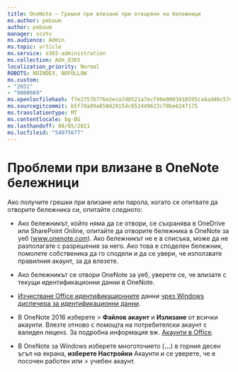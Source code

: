 ```yaml
---
title: OneNote – Грешки при влизане при отваряне на бележници
ms.author: pebaum
author: pebaum
manager: scotv
ms.audience: Admin
ms.topic: article
ms.service: o365-administration
ms.collection: Adm_O365
localization_priority: Normal
ROBOTS: NOINDEX, NOFOLLOW
ms.custom:
- "2651"
- "9000669"
ms.openlocfilehash: f7e2757b776e2eca7d0521a7ecf98e0003416595ca4ad46c57d70974acba98ad
ms.sourcegitcommit: b5f7da89a650d2915dc652449623c78be6247175
ms.translationtype: MT
ms.contentlocale: bg-BG
ms.lasthandoff: 08/05/2021
ms.locfileid: "54075677"
---
```

# <a name="issues-signing-in-to-onenote-notebooks"></a>Проблеми при влизане в OneNote бележници

Ако получите грешки при влизане или парола, когато се опитвате да отворите бележника си, опитайте следното:

- Ако бележникът, който няма да се отвори, се съхранява в OneDrive или SharePoint Online, опитайте да отворите бележника в OneNote за уеб (www.onenote.com). Ако бележникът не е в списъка, може да не разполагате с разрешения за него. Ако това е споделен бележник, помолете собственика да го сподели и да се увери, че използвате правилния акаунт, за да влезете.

- Ако бележникът се отвори OneNote за уеб, уверете се, че влизате с текущи идентификационни данни в OneNote. 

- [Изчистване Office идентификационните](https://docs.microsoft.com/office/troubleshoot/error-messages/another-account-already-signed-in#step-3-clear-cached-credentials-on-the-computer) данни [чрез Windows диспечера за идентификационни данни](https://support.microsoft.com/help/4026814/windows-accessing-credential-manager).

- В OneNote 2016 изберете   >  **Файлов акаунт** и **Излизане** от всички акаунти. Влезте отново с помощта на потребителски акаунт с валиден лиценз. За подробна информация вж. [Акаунти в Office](https://support.office.com/article/accounts-in-office-628ea040-f265-49de-b986-be09c3ebf8a9).

- В OneNote за Windows изберете многоточието (**...**) в горния десен ъгъл на екрана, **изберете Настройки** Акаунти и се уверете, че е посочен работен или  >  учебен акаунт.